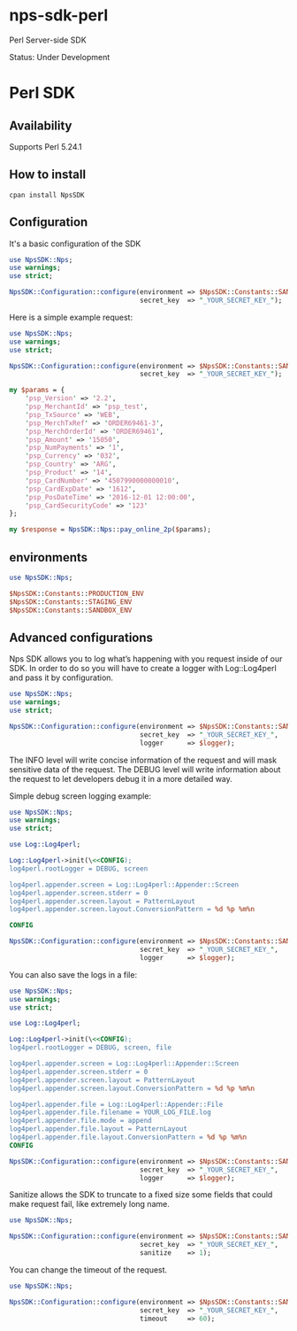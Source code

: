 # nps-sdk-perl
Perl Server-side SDK

Status: Under Development

#  Perl SDK
 

## Availability
Supports Perl 5.24.1

## How to install

```
cpan install NpsSDK
```

## Configuration

It's a basic configuration of the SDK

```perl
use NpsSDK::Nps;
use warnings; 
use strict;

NpsSDK::Configuration::configure(environment => $NpsSDK::Constants::SANDBOX_ENV,
                                 secret_key  => "_YOUR_SECRET_KEY_");
```

Here is a simple example request:

```perl
use NpsSDK::Nps;
use warnings; 
use strict;

NpsSDK::Configuration::configure(environment => $NpsSDK::Constants::SANDBOX_ENV, 
                                 secret_key  => "_YOUR_SECRET_KEY_");

my $params = {
    'psp_Version' => '2.2',
    'psp_MerchantId' => 'psp_test',
    'psp_TxSource' => 'WEB',
    'psp_MerchTxRef' => 'ORDER69461-3',
    'psp_MerchOrderId' => 'ORDER69461',
    'psp_Amount' => '15050',
    'psp_NumPayments' => '1',
    'psp_Currency' => '032',
    'psp_Country' => 'ARG',
    'psp_Product' => '14',
    'psp_CardNumber' => '4507990000000010',
    'psp_CardExpDate' => '1612',
    'psp_PosDateTime' => '2016-12-01 12:00:00',
    'psp_CardSecurityCode' => '123'
};

my $response = NpsSDK::Nps::pay_online_2p($params);	
```

## environments

```perl
use NpsSDK::Nps;

$NpsSDK::Constants::PRODUCTION_ENV
$NpsSDK::Constants::STAGING_ENV
$NpsSDK::Constants::SANDBOX_ENV
```

## Advanced configurations

Nps SDK allows you to log what’s happening with you request inside of our SDK.
In order to do so you will have to create a logger with Log::Log4perl and pass it by configuration.

```perl
use NpsSDK::Nps;
use warnings; 
use strict;

NpsSDK::Configuration::configure(environment => $NpsSDK::Constants::SANDBOX_ENV,
                                 secret_key  => "_YOUR_SECRET_KEY_",
                                 logger      => $logger);
```

The INFO level will write concise information of the request and will mask sensitive data of the request. 
The DEBUG level will write information about the request to let developers debug it in a more detailed way.

Simple debug screen logging example:

```perl
use NpsSDK::Nps;
use warnings; 
use strict;

use Log::Log4perl;

Log::Log4perl->init(\<<CONFIG);
log4perl.rootLogger = DEBUG, screen

log4perl.appender.screen = Log::Log4perl::Appender::Screen
log4perl.appender.screen.stderr = 0
log4perl.appender.screen.layout = PatternLayout
log4perl.appender.screen.layout.ConversionPattern = %d %p %m%n

CONFIG

NpsSDK::Configuration::configure(environment => $NpsSDK::Constants::SANDBOX_ENV,
                                 secret_key  => "_YOUR_SECRET_KEY_",
                                 logger      => $logger);
```

You can also save the logs in a file:

```perl
use NpsSDK::Nps;
use warnings; 
use strict;

use Log::Log4perl;

Log::Log4perl->init(\<<CONFIG);
log4perl.rootLogger = DEBUG, screen, file

log4perl.appender.screen = Log::Log4perl::Appender::Screen
log4perl.appender.screen.stderr = 0
log4perl.appender.screen.layout = PatternLayout
log4perl.appender.screen.layout.ConversionPattern = %d %p %m%n

log4perl.appender.file = Log::Log4perl::Appender::File
log4perl.appender.file.filename = YOUR_LOG_FILE.log
log4perl.appender.file.mode = append
log4perl.appender.file.layout = PatternLayout
log4perl.appender.file.layout.ConversionPattern = %d %p %m%n
CONFIG

NpsSDK::Configuration::configure(environment => $NpsSDK::Constants::SANDBOX_ENV,
                                 secret_key  => "_YOUR_SECRET_KEY_",
                                 logger      => $logger);
```


Sanitize allows the SDK to truncate to a fixed size some fields that could make request fail, like extremely long name.

```perl
use NpsSDK::Nps;

NpsSDK::Configuration::configure(environment => $NpsSDK::Constants::SANDBOX_ENV,
                                 secret_key  => "_YOUR_SECRET_KEY_",
                                 sanitize    => 1);
```

You can change the timeout of the request.

```perl
use NpsSDK::Nps;

NpsSDK::Configuration::configure(environment => $NpsSDK::Constants::SANDBOX_ENV,
                                 secret_key  => "_YOUR_SECRET_KEY_",
                                 timeout     => 60);
```

